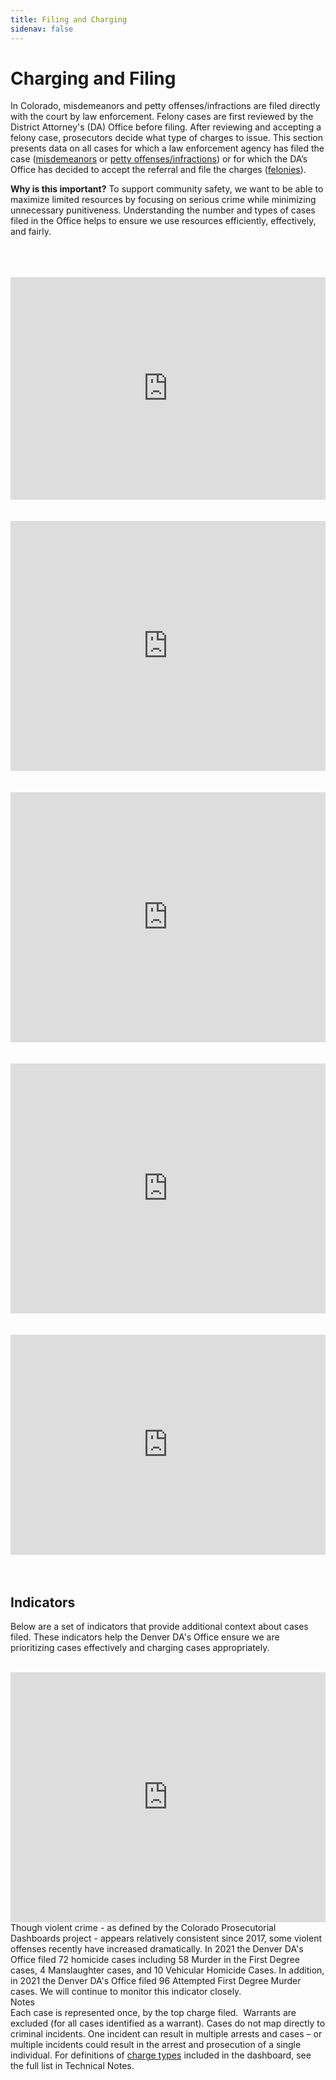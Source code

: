 ```yaml
---
title: Filing and Charging
sidenav: false
---
```

# Charging and Filing

In Colorado, misdemeanors and petty offenses/infractions are filed directly with the court by law enforcement. Felony cases are first reviewed by the District Attorney's (DA) Office before filing. After reviewing and accepting a felony case, prosecutors decide what type of charges to issue. This section presents data on all cases for which a law enforcement agency has filed the case (<a href="/technical-notes#misdemeanor">misdemeanors</a> or <a href="/technical-notes#petty">petty offenses/infractions</a>) or for which the DA’s Office has decided to accept the referral and file the charges (<a href="/technical-notes#felony">felonies</a>). 

**Why is this important?** To support community safety, we want to be able to maximize limited resources by focusing on serious crime while minimizing unnecessary punitiveness. Understanding the number and types of cases filed in the Office helps to ensure we use resources efficiently, effectively, and fairly.

<br>

<br>

<br>

<iframe title="Cases Filed" aria-label="Table" id="datawrapper-chart-n39Xd" src="https://datawrapper.dwcdn.net/n39Xd/" scrolling="no" frameborder="0" style="width: 0; min-width: 100% !important; border: none;" height="356"></iframe><script type="text/javascript">!function(){"use strict";window.addEventListener("message",(function(e){if(void 0!==e.data["datawrapper-height"]){var t=document.querySelectorAll("iframe");for(var a in e.data["datawrapper-height"])for(var r=0;r<t.length;r++){if(t[r].contentWindow===e.source)t[r].style.height=e.data["datawrapper-height"][a]+"px"}}}))}();
</script> <br>

<br>

<br>

<iframe title="Number of Cases Filed, by Year" aria-label="Interactive line chart" id="datawrapper-chart-dosa8" src="https://datawrapper.dwcdn.net/dosa8/" scrolling="no" frameborder="0" style="width: 0; min-width: 100% !important; border: none;" height="400"></iframe><script type="text/javascript">!function(){"use strict";window.addEventListener("message",(function(e){if(void 0!==e.data["datawrapper-height"]){var t=document.querySelectorAll("iframe");for(var a in e.data["datawrapper-height"])for(var r=0;r<t.length;r++){if(t[r].contentWindow===e.source)t[r].style.height=e.data["datawrapper-height"][a]+"px"}}}))}();
</script>  <br>

<br>

<br>

<iframe title="Number of Cases Filed, by Charge Level" aria-label="Interactive line chart" id="datawrapper-chart-hK3mk" src="https://datawrapper.dwcdn.net/hK3mk/" scrolling="no" frameborder="0" style="width: 0; min-width: 100% !important; border: none;" height="400"></iframe><script type="text/javascript">!function(){"use strict";window.addEventListener("message",(function(e){if(void 0!==e.data["datawrapper-height"]){var t=document.querySelectorAll("iframe");for(var a in e.data["datawrapper-height"])for(var r=0;r<t.length;r++){if(t[r].contentWindow===e.source)t[r].style.height=e.data["datawrapper-height"][a]+"px"}}}))}();
</script> <br>

<br>

<br>

<iframe title="Number of Cases Filed, by Quarter" aria-label="Interactive line chart" id="datawrapper-chart-91QDy" src="https://datawrapper.dwcdn.net/91QDy/" scrolling="no" frameborder="0" style="width: 0; min-width: 100% !important; border: none;" height="400"></iframe><script type="text/javascript">!function(){"use strict";window.addEventListener("message",(function(e){if(void 0!==e.data["datawrapper-height"]){var t=document.querySelectorAll("iframe");for(var a in e.data["datawrapper-height"])for(var r=0;r<t.length;r++){if(t[r].contentWindow===e.source)t[r].style.height=e.data["datawrapper-height"][a]+"px"}}}))}();
</script> <br>

<br>

<br>

<iframe title="Number of Cases Filed, by Charge Type" aria-label="Column Chart" id="datawrapper-chart-BNAk1" src="https://datawrapper.dwcdn.net/BNAk1/" scrolling="no" frameborder="0" style="width: 0; min-width: 100% !important; border: none;" height="352"></iframe><script type="text/javascript">!function(){"use strict";window.addEventListener("message",(function(e){if(void 0!==e.data["datawrapper-height"]){var t=document.querySelectorAll("iframe");for(var a in e.data["datawrapper-height"])for(var r=0;r<t.length;r++){if(t[r].contentWindow===e.source)t[r].style.height=e.data["datawrapper-height"][a]+"px"}}}))}();
</script> <br>

<br>

<br>

## Indicators

Below are a set of indicators that provide additional context about cases filed. These indicators help the Denver DA's Office ensure we are prioritizing cases effectively and charging cases appropriately.

<br>

<!--

<iframe title="Prioritizing Cases with the Greatest Public Safety Returns" aria-label="Interactive line chart" id="datawrapper-chart-W8ikS" src="https://datawrapper.dwcdn.net/W8ikS/" scrolling="no" frameborder="0" style="width: 0; min-width: 100% !important; border: none;" height="400"></iframe><script type="text/javascript">!function(){"use strict";window.addEventListener("message",(function(e){if(void 0!==e.data["datawrapper-height"]){var t=document.querySelectorAll("iframe");for(var a in e.data["datawrapper-height"])for(var r=0;r<t.length;r++){if(t[r].contentWindow===e.source)t[r].style.height=e.data["datawrapper-height"][a]+"px"}}}))}();
</script> 

<br>

<br>

\\\[Generally, we want to see an increase in percent of felony filings as compared to misdemeanor filings. Factors outside our control may impact the quantity of felony cases, including legislative charge reclassifications. This indicator provides insight on increases in felony crime, enforcement patterns by police, and how our office is prioritizing cases. We will continue to monitor this indicator in relation to referrals declined.]

<br>

\--!>

<a name="violent crimes filed"></a> 

<iframe title="Violent Crimes Filed" aria-label="Interactive line chart" id="datawrapper-chart-heb3w" src="https://datawrapper.dwcdn.net/heb3w/" scrolling="no" frameborder="0" style="width: 0; min-width: 100% !important; border: none;" height="400"></iframe><script type="text/javascript">!function(){"use strict";window.addEventListener("message",(function(e){if(void 0!==e.data["datawrapper-height"]){var t=document.querySelectorAll("iframe");for(var a in e.data["datawrapper-height"])for(var r=0;r<t.length;r++){if(t[r].contentWindow===e.source)t[r].style.height=e.data["datawrapper-height"][a]+"px"}}}))}();
</script> 

<br>


Though violent crime - as defined by the Colorado Prosecutorial Dashboards project - appears relatively consistent since 2017, some violent offenses recently have increased dramatically. In 2021 the Denver DA's Office filed 72 homicide cases including 58 Murder in the First Degree cases, 4 Manslaughter cases, and 10 Vehicular Homicide Cases. In addition, in 2021 the Denver DA's Office filed 96 Attempted First Degree Murder cases.  We will continue to monitor this indicator closely.

<br>

Notes

<br>

Each case is represented once, by the top charge filed. 
Warrants are excluded (for all cases identified as a warrant).
Cases do not map directly to criminal incidents. One incident can result in multiple arrests and cases – or multiple incidents could result in the arrest and prosecution of a single individual.
For definitions of <a href="/technical-notes#chargetype">charge types</a> included in the dashboard, see the full list in Technical Notes.